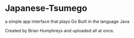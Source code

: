 # Japanese-Tsumego
a simple app interface that plays Go
Built in the language Java

Created by Brian Humphreys and uploaded all at once.
